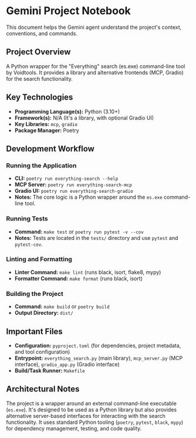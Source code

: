 # Gemini Project Notebook

This document helps the Gemini agent understand the project's context, conventions, and commands.

## Project Overview

A Python wrapper for the "Everything" search (es.exe) command-line tool by Voidtools. It provides a library and alternative frontends (MCP, Gradio) for the search functionality.

## Key Technologies

- **Programming Language(s):** Python (3.10+)
- **Framework(s):** N/A (It's a library, with optional Gradio UI)
- **Key Libraries:** `mcp`, `gradio`
- **Package Manager:** Poetry

## Development Workflow

### Running the Application

- **CLI:** `poetry run everything-search --help`
- **MCP Server:** `poetry run everything-search-mcp`
- **Gradio UI:** `poetry run everything-search-gradio`
- **Notes:** The core logic is a Python wrapper around the `es.exe` command-line tool.

### Running Tests

- **Command:** `make test` or `poetry run pytest -v --cov`
- **Notes:** Tests are located in the `tests/` directory and use `pytest` and `pytest-cov`.

### Linting and Formatting

- **Linter Command:** `make lint` (runs black, isort, flake8, mypy)
- **Formatter Command:** `make format` (runs black, isort)

### Building the Project

- **Command:** `make build` or `poetry build`
- **Output Directory:** `dist/`

## Important Files

- **Configuration:** `pyproject.toml` (for dependencies, project metadata, and tool configuration)
- **Entrypoint:** `everything_search.py` (main library), `mcp_server.py` (MCP interface), `gradio_app.py` (Gradio interface)
- **Build/Task Runner:** `Makefile`

## Architectural Notes

The project is a wrapper around an external command-line executable (`es.exe`). It's designed to be used as a Python library but also provides alternative server-based interfaces for interacting with the search functionality. It uses standard Python tooling (`poetry`, `pytest`, `black`, `mypy`) for dependency management, testing, and code quality.